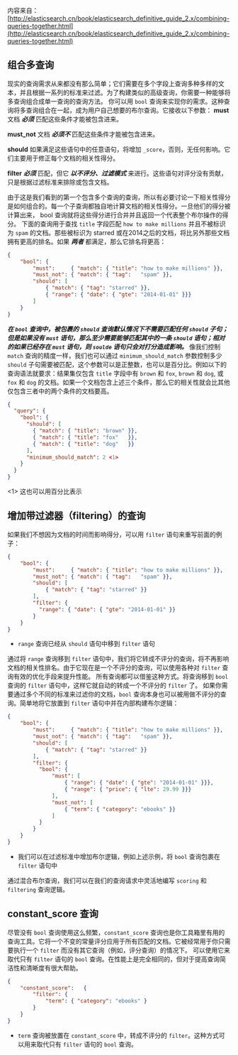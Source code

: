 内容来自：[http://elasticsearch.cn/book/elasticsearch_definitive_guide_2.x/combining-queries-together.html](http://elasticsearch.cn/book/elasticsearch_definitive_guide_2.x/combining-queries-together.html)
## 组合多查询 ##
现实的查询需求从来都没有那么简单；它们需要在多个字段上查询多种多样的文本，并且根据一系列的标准来过滤。为了构建类似的高级查询，你需要一种能够将多查询组合成单一查询的查询方法。
你可以用 `bool` 查询来实现你的需求。这种查询将多查询组合在一起，成为用户自己想要的布尔查询。它接收以下参数：
**must**
文档 ***必须*** 匹配这些条件才能被包含进来。

**must_not**
文档 ***必须不*** 匹配这些条件才能被包含进来。

**should**
如果满足这些语句中的任意语句，将增加 `_score`，否则，无任何影响。它们主要用于修正每个文档的相关性得分。

**filter**
***必须*** 匹配，但它 ***以不评分、过滤模式*** 来进行。这些语句对评分没有贡献，只是根据过滤标准来排除或包含文档。

由于这是我们看到的第一个包含多个查询的查询，所以有必要讨论一下相关性得分是如何组合的。每一个子查询都独自地计算文档的相关性得分。一旦他们的得分被计算出来， bool 查询就将这些得分进行合并并且返回一个代表整个布尔操作的得分。
下面的查询用于查找 `title` 字段匹配 `how to make millions` 并且不被标识为 `spam` 的文档。那些被标识为 starred 或在2014之后的文档，将比另外那些文档拥有更高的排名。如果 ***两者*** 都满足，那么它排名将更高：
```json
{
    "bool": {
        "must":     { "match": { "title": "how to make millions" }},
        "must_not": { "match": { "tag":   "spam" }},
        "should": [
            { "match": { "tag": "starred" }},
            { "range": { "date": { "gte": "2014-01-01" }}}
        ]
    }
}
```

***在 `bool` 查询中，被包裹的 `should` 查询默认情况下不需要匹配任何 `should` 子句；但是如果没有 `must` 语句，那么至少需要能够匹配其中的一条 `should` 语句；相对的如果已经存在 `must` 语句，则 `soulde` 语句只会对打分造成影响。***
像我们控制 `match` 查询的精度一样，我们也可以通过 `minimum_should_match` 参数控制多少 `should` 子句需要被匹配，这个参数可以是正整数，也可以是百分比。例如以下的查询语法就要求：结果集仅包含 `title` 字段中有 `brown` 和 `fox`, `brown` 和 `dog`, 或 `fox` 和 `dog` 的文档。如果一个文档包含上述三个条件，那么它的相关性就会比其他仅包含三者中的两个条件的文档要高。
```json
{
  "query": {
    "bool": {
      "should": [
        { "match": { "title": "brown" }},
        { "match": { "title": "fox"   }},
        { "match": { "title": "dog"   }}
      ],
      "minimum_should_match": 2 <1>
    }
  }
}
```
<1> 这也可以用百分比表示

## 增加带过滤器（filtering）的查询 ##
如果我们不想因为文档的时间而影响得分，可以用 `filter` 语句来重写前面的例子：
```json
{
    "bool": {
        "must":     { "match": { "title": "how to make millions" }},
        "must_not": { "match": { "tag":   "spam" }},
        "should": [
            { "match": { "tag": "starred" }}
        ],
        "filter": {
          "range": { "date": { "gte": "2014-01-01" }}  
        }
    }
}
```
- `range` 查询已经从 `should` 语句中移到 `filter` 语句

通过将 `range` 查询移到 `filter` 语句中，我们将它转成不评分的查询，将不再影响文档的相关性排名。由于它现在是一个不评分的查询，可以使用各种对 `filter` 查询有效的优化手段来提升性能。
所有查询都可以借鉴这种方式。将查询移到 `bool` 查询的 `filter` 语句中，这样它就自动的转成一个不评分的 `filter` 了。
如果你需要通过多个不同的标准来过滤你的文档，`bool` 查询本身也可以被用做不评分的查询。简单地将它放置到 `filter` 语句中并在内部构建布尔逻辑：
```json
{
    "bool": {
        "must":     { "match": { "title": "how to make millions" }},
        "must_not": { "match": { "tag":   "spam" }},
        "should": [
            { "match": { "tag": "starred" }}
        ],
        "filter": {
          "bool": {  
              "must": [
                  { "range": { "date": { "gte": "2014-01-01" }}},
                  { "range": { "price": { "lte": 29.99 }}}
              ],
              "must_not": [
                  { "term": { "category": "ebooks" }}
              ]
          }
        }
    }
}
```
- 我们可以在过滤标准中增加布尔逻辑，例如上述示例，将 `bool` 查询包裹在 `filter` 语句中

通过混合布尔查询，我们可以在我们的查询请求中灵活地编写 `scoring` 和 `filtering` 查询逻辑。

## constant_score 查询 ##
尽管没有 `bool` 查询使用这么频繁，`constant_score` 查询也是你工具箱里有用的查询工具。它将一个不变的常量评分应用于所有匹配的文档。它被经常用于你只需要执行一个 `filter` 而没有其它查询（例如，评分查询）的情况下。
可以使用它来取代只有 `filter` 语句的 `bool` 查询。在性能上是完全相同的，但对于提高查询简洁性和清晰度有很大帮助。
```json
{
    "constant_score":   {
        "filter": {
            "term": { "category": "ebooks" }  
        }
    }
}
```
- `term` 查询被放置在 `constant_score` 中，转成不评分的 `filter`。这种方式可以用来取代只有 `filter` 语句的 `bool` 查询。
